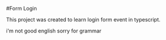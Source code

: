 #Form Login

This project was created to learn login form event in typescript.

i'm not good english sorry for grammar